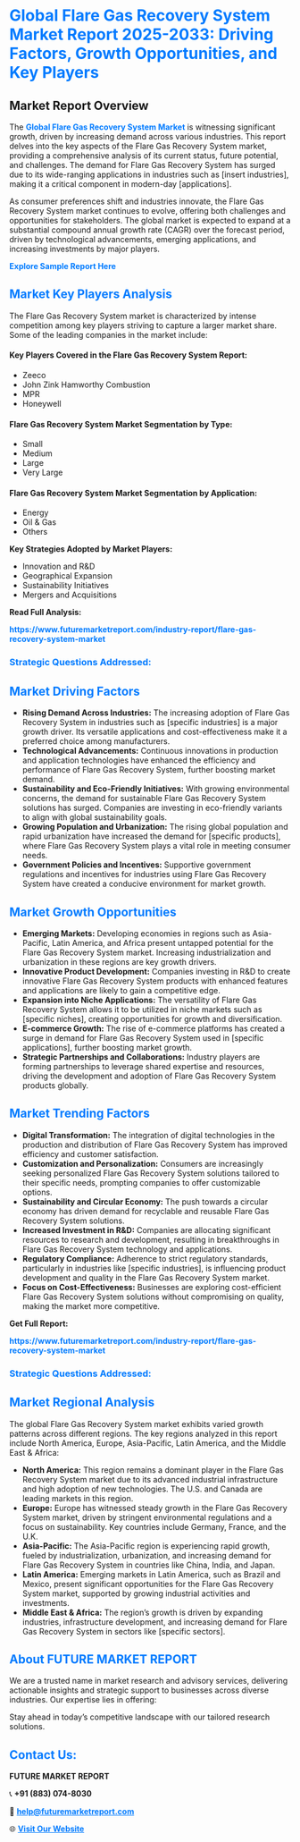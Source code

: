 <h1 style="color: #007BFF;">Global Flare Gas Recovery System Market Report 2025-2033: Driving Factors, Growth Opportunities, and Key Players</h1>

<section id="overview">
<h2>Market Report Overview</h2>
<p>The <a href="https://www.futuremarketreport.com/industry-report/flare-gas-recovery-system-market" style="color: #007BFF; text-decoration: none;"><strong>Global Flare Gas Recovery System Market</strong></a> is witnessing significant growth, driven by increasing demand across various industries. This report delves into the key aspects of the Flare Gas Recovery System market, providing a comprehensive analysis of its current status, future potential, and challenges. The demand for Flare Gas Recovery System has surged due to its wide-ranging applications in industries such as [insert industries], making it a critical component in modern-day [applications].</p>
<p>As consumer preferences shift and industries innovate, the Flare Gas Recovery System market continues to evolve, offering both challenges and opportunities for stakeholders. The global market is expected to expand at a substantial compound annual growth rate (CAGR) over the forecast period, driven by technological advancements, emerging applications, and increasing investments by major players.</p>
</section>

<section id="overview">
<p><a href="https://www.futuremarketreport.com/request-sample/reportId=54368" style="color: #007BFF; text-decoration: none;"><strong>Explore Sample Report Here</strong></a></p>
</section>

<section id="key-players">
<h2 style="color: #007BFF;">Market Key Players Analysis</h2>
<p>The Flare Gas Recovery System market is characterized by intense competition among key players striving to capture a larger market share. Some of the leading companies in the market include:</p>
<h4>Key Players Covered in the Flare Gas Recovery System Report:</h4>
<ul><li>Zeeco</li><li>John Zink Hamworthy Combustion</li><li>MPR</li><li>Honeywell</li></ul>
<h4>Flare Gas Recovery System Market Segmentation by Type:</h4>
<ul><li>Small</li><li>Medium</li><li>Large</li><li>Very Large</li></ul>

<h4>Flare Gas Recovery System Market Segmentation by Application:</h4>
<ul><li>Energy</li><li>Oil &amp; Gas</li><li>Others</li></ul>
<p><strong>Key Strategies Adopted by Market Players:</strong></p>
<ul>
<li>Innovation and R&D</li>
<li>Geographical Expansion</li>
<li>Sustainability Initiatives</li>
<li>Mergers and Acquisitions</li>
</ul>
</section>

<section>
<p><strong>Read Full Analysis: </strong></p><a href="https://www.futuremarketreport.com/industry-report/flare-gas-recovery-system-market" style="color: #007BFF; text-decoration: none;"><strong>https://www.futuremarketreport.com/industry-report/flare-gas-recovery-system-market</strong></a>
<h3 style="color: #007BFF;">Strategic Questions Addressed:</h3>
</section>

<section id="driving-factors">
<h2 style="color: #007BFF;">Market Driving Factors</h2>
<ul>
<li><strong>Rising Demand Across Industries:</strong> The increasing adoption of Flare Gas Recovery System in industries such as [specific industries] is a major growth driver. Its versatile applications and cost-effectiveness make it a preferred choice among manufacturers.</li>
<li><strong>Technological Advancements:</strong> Continuous innovations in production and application technologies have enhanced the efficiency and performance of Flare Gas Recovery System, further boosting market demand.</li>
<li><strong>Sustainability and Eco-Friendly Initiatives:</strong> With growing environmental concerns, the demand for sustainable Flare Gas Recovery System solutions has surged. Companies are investing in eco-friendly variants to align with global sustainability goals.</li>
<li><strong>Growing Population and Urbanization:</strong> The rising global population and rapid urbanization have increased the demand for [specific products], where Flare Gas Recovery System plays a vital role in meeting consumer needs.</li>
<li><strong>Government Policies and Incentives:</strong> Supportive government regulations and incentives for industries using Flare Gas Recovery System have created a conducive environment for market growth.</li>
</ul>
</section>

<section id="growth-opportunities">
<h2 style="color: #007BFF;">Market Growth Opportunities</h2>
<ul>
<li><strong>Emerging Markets:</strong> Developing economies in regions such as Asia-Pacific, Latin America, and Africa present untapped potential for the Flare Gas Recovery System market. Increasing industrialization and urbanization in these regions are key growth drivers.</li>
<li><strong>Innovative Product Development:</strong> Companies investing in R&D to create innovative Flare Gas Recovery System products with enhanced features and applications are likely to gain a competitive edge.</li>
<li><strong>Expansion into Niche Applications:</strong> The versatility of Flare Gas Recovery System allows it to be utilized in niche markets such as [specific niches], creating opportunities for growth and diversification.</li>
<li><strong>E-commerce Growth:</strong> The rise of e-commerce platforms has created a surge in demand for Flare Gas Recovery System used in [specific applications], further boosting market growth.</li>
<li><strong>Strategic Partnerships and Collaborations:</strong> Industry players are forming partnerships to leverage shared expertise and resources, driving the development and adoption of Flare Gas Recovery System products globally.</li>
</ul>
</section>

<section id="trending-factors">
<h2 style="color: #007BFF;">Market Trending Factors</h2>
<ul>
<li><strong>Digital Transformation:</strong> The integration of digital technologies in the production and distribution of Flare Gas Recovery System has improved efficiency and customer satisfaction.</li>
<li><strong>Customization and Personalization:</strong> Consumers are increasingly seeking personalized Flare Gas Recovery System solutions tailored to their specific needs, prompting companies to offer customizable options.</li>
<li><strong>Sustainability and Circular Economy:</strong> The push towards a circular economy has driven demand for recyclable and reusable Flare Gas Recovery System solutions.</li>
<li><strong>Increased Investment in R&D:</strong> Companies are allocating significant resources to research and development, resulting in breakthroughs in Flare Gas Recovery System technology and applications.</li>
<li><strong>Regulatory Compliance:</strong> Adherence to strict regulatory standards, particularly in industries like [specific industries], is influencing product development and quality in the Flare Gas Recovery System market.</li>
<li><strong>Focus on Cost-Effectiveness:</strong> Businesses are exploring cost-efficient Flare Gas Recovery System solutions without compromising on quality, making the market more competitive.</li>
</ul>
</section>

<section>
<p><strong>Get Full Report: </strong></p><a href="https://www.futuremarketreport.com/industry-report/flare-gas-recovery-system-market" style="color: #007BFF; text-decoration: none;"><strong>https://www.futuremarketreport.com/industry-report/flare-gas-recovery-system-market</strong></a>
<h3 style="color: #007BFF;">Strategic Questions Addressed:</h3>
</section>


<section id="regional-analysis">
<h2 style="color: #007BFF;">Market Regional Analysis</h2>
<p>The global Flare Gas Recovery System market exhibits varied growth patterns across different regions. The key regions analyzed in this report include North America, Europe, Asia-Pacific, Latin America, and the Middle East & Africa:</p>
<ul>
<li><strong>North America:</strong> This region remains a dominant player in the Flare Gas Recovery System market due to its advanced industrial infrastructure and high adoption of new technologies. The U.S. and Canada are leading markets in this region.</li>
<li><strong>Europe:</strong> Europe has witnessed steady growth in the Flare Gas Recovery System market, driven by stringent environmental regulations and a focus on sustainability. Key countries include Germany, France, and the U.K.</li>
<li><strong>Asia-Pacific:</strong> The Asia-Pacific region is experiencing rapid growth, fueled by industrialization, urbanization, and increasing demand for Flare Gas Recovery System in countries like China, India, and Japan.</li>
<li><strong>Latin America:</strong> Emerging markets in Latin America, such as Brazil and Mexico, present significant opportunities for the Flare Gas Recovery System market, supported by growing industrial activities and investments.</li>
<li><strong>Middle East & Africa:</strong> The region’s growth is driven by expanding industries, infrastructure development, and increasing demand for Flare Gas Recovery System in sectors like [specific sectors].</li>
</ul>
</section>

<footer>
<h2 style="color: #007BFF;">About FUTURE MARKET REPORT</h2>
<p>We are a trusted name in market research and advisory services, delivering actionable insights and strategic support to businesses across diverse industries. Our expertise lies in offering:</p>

<p>Stay ahead in today’s competitive landscape with our tailored research solutions.</p>

<h2 style="color: #007BFF;">Contact Us:</h2>
<p><strong>FUTURE MARKET REPORT</strong></p>
<p>📞 <strong>+91 (883) 074-8030</strong></p>
<p>📧 <strong><a href="mailto:help@futuremarketreport.com" style="color: #007BFF;">help@futuremarketreport.com</a></strong></p>
<p>🌐 <strong><a href="https://www.futuremarketreport.com/" style="color: #007BFF;">Visit Our Website</a></strong></p>
</footer>